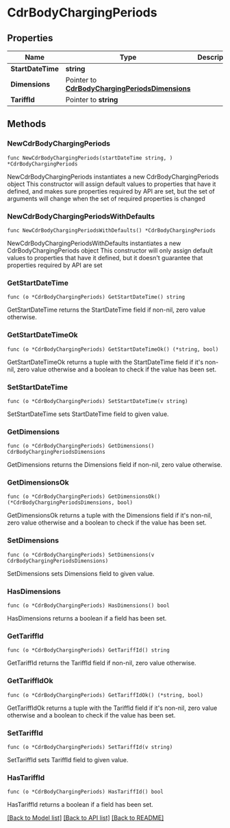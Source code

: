 # CdrBodyChargingPeriods

## Properties

Name | Type | Description | Notes
------------ | ------------- | ------------- | -------------
**StartDateTime** | **string** |  | 
**Dimensions** | Pointer to [**CdrBodyChargingPeriodsDimensions**](CdrBodyChargingPeriodsDimensions.md) |  | [optional] 
**TariffId** | Pointer to **string** |  | [optional] 

## Methods

### NewCdrBodyChargingPeriods

`func NewCdrBodyChargingPeriods(startDateTime string, ) *CdrBodyChargingPeriods`

NewCdrBodyChargingPeriods instantiates a new CdrBodyChargingPeriods object
This constructor will assign default values to properties that have it defined,
and makes sure properties required by API are set, but the set of arguments
will change when the set of required properties is changed

### NewCdrBodyChargingPeriodsWithDefaults

`func NewCdrBodyChargingPeriodsWithDefaults() *CdrBodyChargingPeriods`

NewCdrBodyChargingPeriodsWithDefaults instantiates a new CdrBodyChargingPeriods object
This constructor will only assign default values to properties that have it defined,
but it doesn't guarantee that properties required by API are set

### GetStartDateTime

`func (o *CdrBodyChargingPeriods) GetStartDateTime() string`

GetStartDateTime returns the StartDateTime field if non-nil, zero value otherwise.

### GetStartDateTimeOk

`func (o *CdrBodyChargingPeriods) GetStartDateTimeOk() (*string, bool)`

GetStartDateTimeOk returns a tuple with the StartDateTime field if it's non-nil, zero value otherwise
and a boolean to check if the value has been set.

### SetStartDateTime

`func (o *CdrBodyChargingPeriods) SetStartDateTime(v string)`

SetStartDateTime sets StartDateTime field to given value.


### GetDimensions

`func (o *CdrBodyChargingPeriods) GetDimensions() CdrBodyChargingPeriodsDimensions`

GetDimensions returns the Dimensions field if non-nil, zero value otherwise.

### GetDimensionsOk

`func (o *CdrBodyChargingPeriods) GetDimensionsOk() (*CdrBodyChargingPeriodsDimensions, bool)`

GetDimensionsOk returns a tuple with the Dimensions field if it's non-nil, zero value otherwise
and a boolean to check if the value has been set.

### SetDimensions

`func (o *CdrBodyChargingPeriods) SetDimensions(v CdrBodyChargingPeriodsDimensions)`

SetDimensions sets Dimensions field to given value.

### HasDimensions

`func (o *CdrBodyChargingPeriods) HasDimensions() bool`

HasDimensions returns a boolean if a field has been set.

### GetTariffId

`func (o *CdrBodyChargingPeriods) GetTariffId() string`

GetTariffId returns the TariffId field if non-nil, zero value otherwise.

### GetTariffIdOk

`func (o *CdrBodyChargingPeriods) GetTariffIdOk() (*string, bool)`

GetTariffIdOk returns a tuple with the TariffId field if it's non-nil, zero value otherwise
and a boolean to check if the value has been set.

### SetTariffId

`func (o *CdrBodyChargingPeriods) SetTariffId(v string)`

SetTariffId sets TariffId field to given value.

### HasTariffId

`func (o *CdrBodyChargingPeriods) HasTariffId() bool`

HasTariffId returns a boolean if a field has been set.


[[Back to Model list]](../README.md#documentation-for-models) [[Back to API list]](../README.md#documentation-for-api-endpoints) [[Back to README]](../README.md)


